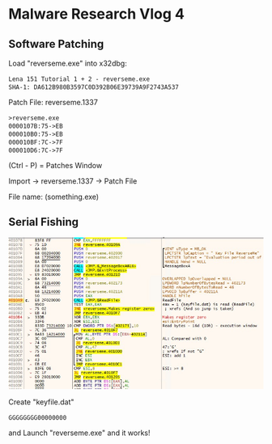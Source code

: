# Malware Research Vlog 4

## Software Patching

Load "reverseme.exe" into x32dbg:

```
Lena 151 Tutorial 1 + 2 - reverseme.exe
SHA-1: DA612B980B3597C0D392B06E39739A9F2743A537
```

Patch File: reverseme.1337
```
>reverseme.exe
0000107B:75->EB
000010B0:75->EB
000010BF:7C->7F
000010D6:7C->7F
```

(Ctrl - P) = Patches Window

Import -> reverseme.1337 -> Patch File

File name: (something.exe)

## Serial Fishing

![MRV4_reverseme](MRV4.jpg)

Create "keyfile.dat"

```
GGGGGGGG00000000

```

and Launch "reverseme.exe" and it works!

